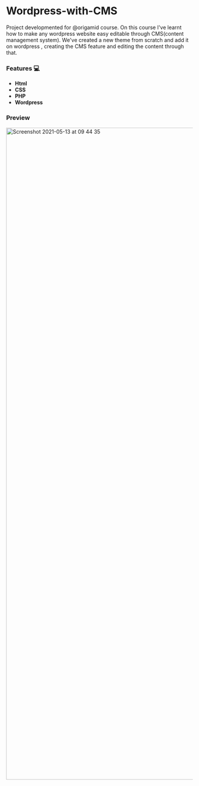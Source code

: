# Wordpress-with-CMS

Project developmented for @origamid course.
On this course I've learnt how to make any wordpress website easy editable through CMS(content management system).
We've created a new theme from scratch and add it on wordpress , creating the CMS feature and editing the content through that.

### Features 💻
- **Html**
- **CSS**
- **PHP**
- **Wordpress** 

### Preview

<img width="1757" alt="Screenshot 2021-05-13 at 09 44 35" src="https://user-images.githubusercontent.com/81806904/118102983-545f4a80-b3d1-11eb-8fc2-76bcafc0c0d4.png">

